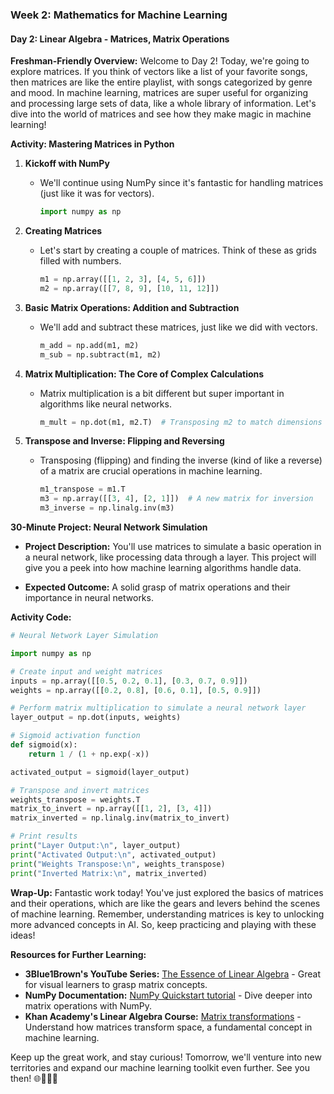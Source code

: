### Week 2: Mathematics for Machine Learning


#### Day 2: Linear Algebra - Matrices, Matrix Operations

**Freshman-Friendly Overview:**
Welcome to Day 2! Today, we're going to explore matrices. If you think of vectors like a list of your favorite songs, then matrices are like the entire playlist, with songs categorized by genre and mood. In machine learning, matrices are super useful for organizing and processing large sets of data, like a whole library of information. Let's dive into the world of matrices and see how they make magic in machine learning!

**Activity: Mastering Matrices in Python**

1. **Kickoff with NumPy**
   - We'll continue using NumPy since it's fantastic for handling matrices (just like it was for vectors).
     ```python
     import numpy as np
     ```

2. **Creating Matrices**
   - Let's start by creating a couple of matrices. Think of these as grids filled with numbers.
     ```python
     m1 = np.array([[1, 2, 3], [4, 5, 6]])
     m2 = np.array([[7, 8, 9], [10, 11, 12]])
     ```

3. **Basic Matrix Operations: Addition and Subtraction**
   - We'll add and subtract these matrices, just like we did with vectors.
     ```python
     m_add = np.add(m1, m2)
     m_sub = np.subtract(m1, m2)
     ```

4. **Matrix Multiplication: The Core of Complex Calculations**
   - Matrix multiplication is a bit different but super important in algorithms like neural networks.
     ```python
     m_mult = np.dot(m1, m2.T)  # Transposing m2 to match dimensions
     ```

5. **Transpose and Inverse: Flipping and Reversing**
   - Transposing (flipping) and finding the inverse (kind of like a reverse) of a matrix are crucial operations in machine learning.
     ```python
     m1_transpose = m1.T
     m3 = np.array([[3, 4], [2, 1]])  # A new matrix for inversion
     m3_inverse = np.linalg.inv(m3)
     ```

**30-Minute Project: Neural Network Simulation**

- **Project Description:** You'll use matrices to simulate a basic operation in a neural network, like processing data through a layer. This project will give you a peek into how machine learning algorithms handle data.

- **Expected Outcome:** A solid grasp of matrix operations and their importance in neural networks.

**Activity Code:**

```python
# Neural Network Layer Simulation

import numpy as np

# Create input and weight matrices
inputs = np.array([[0.5, 0.2, 0.1], [0.3, 0.7, 0.9]])
weights = np.array([[0.2, 0.8], [0.6, 0.1], [0.5, 0.9]])

# Perform matrix multiplication to simulate a neural network layer
layer_output = np.dot(inputs, weights)

# Sigmoid activation function
def sigmoid(x):
    return 1 / (1 + np.exp(-x))

activated_output = sigmoid(layer_output)

# Transpose and invert matrices
weights_transpose = weights.T
matrix_to_invert = np.array([[1, 2], [3, 4]])
matrix_inverted = np.linalg.inv(matrix_to_invert)

# Print results
print("Layer Output:\n", layer_output)
print("Activated Output:\n", activated_output)
print("Weights Transpose:\n", weights_transpose)
print("Inverted Matrix:\n", matrix_inverted)
```

**Wrap-Up:**
Fantastic work today! You've just explored the basics of matrices and their operations, which are like the gears and levers behind the scenes of machine learning. Remember, understanding matrices is key to unlocking more advanced concepts in AI. So, keep practicing and playing with these ideas!

**Resources for Further Learning:**
- **3Blue1Brown's YouTube Series:** [The Essence of Linear Algebra](https://www.youtube.com/playlist?list=PLZHQObOWTQDPD3MizzM2xVFitgF8hE_ab) - Great for visual learners to grasp matrix concepts.
- **NumPy Documentation:** [NumPy Quickstart tutorial](https://numpy.org/doc/stable/user/quickstart.html) - Dive deeper into matrix operations with NumPy.
- **Khan Academy's Linear Algebra Course:** [Matrix transformations](https://www.khanacademy.org/math/linear-algebra/matrix-transformations) - Understand how matrices transform space, a fundamental concept in machine learning.

Keep up the great work, and stay curious! Tomorrow, we'll venture into new territories and expand our machine learning toolkit even further. See you then! 🌐🧮👩‍💻

